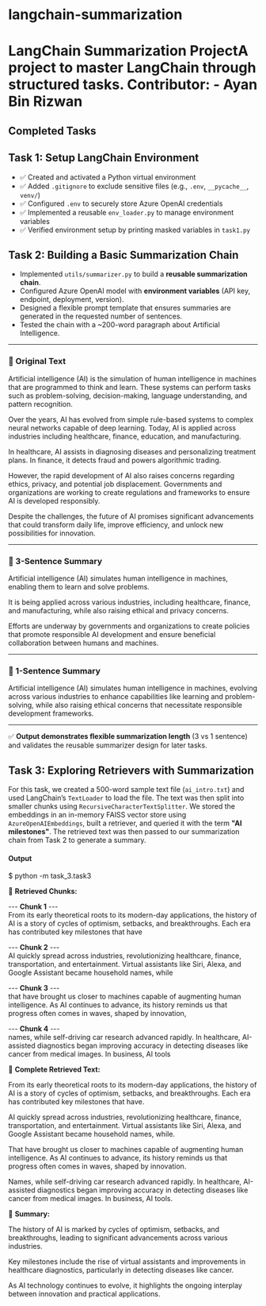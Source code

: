 # langchain-summarization

# LangChain Summarization ProjectA project to master LangChain through structured tasks. Contributor: - Ayan Bin Rizwan


## Completed Tasks


## Task 1: Setup LangChain Environment

- ✅ Created and activated a Python virtual environment  
- ✅ Added `.gitignore` to exclude sensitive files (e.g., `.env`, `__pycache__`, `venv/`)  
- ✅ Configured `.env` to securely store Azure OpenAI credentials  
- ✅ Implemented a reusable `env_loader.py` to manage environment variables  
- ✅ Verified environment setup by printing masked variables in `task1.py`



## Task 2: Building a Basic Summarization Chain

- Implemented `utils/summarizer.py` to build a **reusable summarization chain**.  
- Configured Azure OpenAI model with **environment variables** (API key, endpoint, deployment, version).  
- Designed a flexible prompt template that ensures summaries are generated in the requested number of sentences.  
- Tested the chain with a ~200-word paragraph about Artificial Intelligence.  

---

### 🔹 Original Text

Artificial intelligence (AI) is the simulation of human intelligence in machines that are programmed to think and learn. These systems can perform tasks such as problem-solving, decision-making, language understanding, and pattern recognition.  

Over the years, AI has evolved from simple rule-based systems to complex neural networks capable of deep learning. Today, AI is applied across industries including healthcare, finance, education, and manufacturing.  

In healthcare, AI assists in diagnosing diseases and personalizing treatment plans. In finance, it detects fraud and powers algorithmic trading.  

However, the rapid development of AI also raises concerns regarding ethics, privacy, and potential job displacement. Governments and organizations are working to create regulations and frameworks to ensure AI is developed responsibly.  

Despite the challenges, the future of AI promises significant advancements that could transform daily life, improve efficiency, and unlock new possibilities for innovation.  

---

### 🔹 3-Sentence Summary

Artificial intelligence (AI) simulates human intelligence in machines, enabling them to learn and solve problems.  

It is being applied across various industries, including healthcare, finance, and manufacturing, while also raising ethical and privacy concerns.  

Efforts are underway by governments and organizations to create policies that promote responsible AI development and ensure beneficial collaboration between humans and machines.  

---

### 🔹 1-Sentence Summary

Artificial intelligence (AI) simulates human intelligence in machines, evolving across various industries to enhance capabilities like learning and problem-solving, while also raising ethical concerns that necessitate responsible development frameworks.  

---

✅ **Output demonstrates flexible summarization length** (3 vs 1 sentence) and validates the reusable summarizer design for later tasks.



## Task 3: Exploring Retrievers with Summarization

For this task, we created a 500-word sample text file (`ai_intro.txt`) and used LangChain’s `TextLoader` to load the file. The text was then split into smaller chunks using `RecursiveCharacterTextSplitter`. We stored the embeddings in an in-memory FAISS vector store using `AzureOpenAIEmbeddings`, built a retriever, and queried it with the term **"AI milestones"**. The retrieved text was then passed to our summarization chain from Task 2 to generate a summary.

#### Output

$ python -m task_3.task3

📌 **Retrieved Chunks:**

--- **Chunk 1** ---  
From its early theoretical roots to its modern-day applications, the history of AI is a story of cycles of optimism, setbacks, and breakthroughs. Each era has contributed key milestones that have  

--- **Chunk 2** ---  
AI quickly spread across industries, revolutionizing healthcare, finance, transportation, and entertainment. Virtual assistants like Siri, Alexa, and Google Assistant became household names, while  

--- **Chunk 3** ---  
that have brought us closer to machines capable of augmenting human intelligence. As AI continues to advance, its history reminds us that progress often comes in waves, shaped by innovation,  

--- **Chunk 4** ---  
names, while self-driving car research advanced rapidly. In healthcare, AI-assisted diagnostics began improving accuracy in detecting diseases like cancer from medical images. In business, AI tools  

📌 **Complete Retrieved Text:**  

From its early theoretical roots to its modern-day applications, the history of AI is a story of cycles of optimism, setbacks, and breakthroughs. Each era has contributed key milestones that have.  

AI quickly spread across industries, revolutionizing healthcare, finance, transportation, and entertainment. Virtual assistants like Siri, Alexa, and Google Assistant became household names, while.  

That have brought us closer to machines capable of augmenting human intelligence. As AI continues to advance, its history reminds us that progress often comes in waves, shaped by innovation.  

Names, while self-driving car research advanced rapidly. In healthcare, AI-assisted diagnostics began improving accuracy in detecting diseases like cancer from medical images. In business, AI tools.  

📌 **Summary:**  

The history of AI is marked by cycles of optimism, setbacks, and breakthroughs, leading to significant advancements across various industries.  

Key milestones include the rise of virtual assistants and improvements in healthcare diagnostics, particularly in detecting diseases like cancer.  

As AI technology continues to evolve, it highlights the ongoing interplay between innovation and practical applications.


